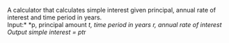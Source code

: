 A calculator that calculates simple interest given principal, annual rate of interest and time period in years.\
Input:\*
   *p, principal amount
   *t, time period in years
   *r, annual rate of interest
Output*
   *simple interest = p*t*r
